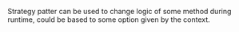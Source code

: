 Strategy patter can be used to change logic of some method during runtime, could be based to some option given by the context.